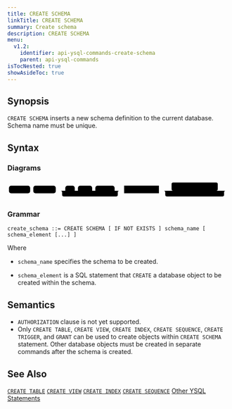 ```yaml
---
title: CREATE SCHEMA
linkTitle: CREATE SCHEMA
summary: Create schema
description: CREATE SCHEMA
menu:
  v1.2:
    identifier: api-ysql-commands-create-schema
    parent: api-ysql-commands
isTocNested: true
showAsideToc: true
---
```


## Synopsis
`CREATE SCHEMA` inserts a new schema definition to the current database. Schema name must be unique.

## Syntax

### Diagrams
<svg class="rrdiagram" version="1.1" xmlns:xlink="http://www.w3.org/1999/xlink" xmlns="http://www.w3.org/2000/svg" width="700" height="64" viewbox="0 0 700 64"><path class="connector" d="M0 36h5m67 0h10m71 0h30m30 0h10m45 0h10m61 0h20m-191 0q5 0 5 5v8q0 5 5 5h166q5 0 5-5v-8q0-5 5-5m5 0h10m110 0h50m-5 0q-5 0-5-5v-16q0-5 5-5h136q5 0 5 5v16q0 5-5 5m-5 0h40m-201 0q5 0 5 5v8q0 5 5 5h176q5 0 5-5v-8q0-5 5-5m5 0h5"/><rect class="literal" x="5" y="20" width="67" height="24" rx="7"/><text class="text" x="15" y="36">CREATE</text><rect class="literal" x="82" y="20" width="71" height="24" rx="7"/><text class="text" x="92" y="36">SCHEMA</text><rect class="literal" x="183" y="20" width="30" height="24" rx="7"/><text class="text" x="193" y="36">IF</text><rect class="literal" x="223" y="20" width="45" height="24" rx="7"/><text class="text" x="233" y="36">NOT</text><rect class="literal" x="278" y="20" width="61" height="24" rx="7"/><text class="text" x="288" y="36">EXISTS</text><a xlink:href="../../grammar_diagrams#schema-name"><rect class="rule" x="369" y="20" width="110" height="24"/><text class="text" x="379" y="36">schema_name</text></a><a xlink:href="../../grammar_diagrams#schema-element"><rect class="rule" x="529" y="20" width="126" height="24"/><text class="text" x="539" y="36">schema_element</text></a></svg>

### Grammar
```
create_schema ::= CREATE SCHEMA [ IF NOT EXISTS ] schema_name [ schema_element [...] ]
```

Where
- `schema_name` specifies the schema to be created.

- `schema_element` is a SQL statement that `CREATE` a database object to be created within the schema.

## Semantics

- `AUTHORIZATION` clause is not yet supported.
- Only `CREATE TABLE`, `CREATE VIEW`, `CREATE INDEX`, `CREATE SEQUENCE`, `CREATE TRIGGER`, and `GRANT` can be used to create objects within `CREATE SCHEMA` statement. Other database objects must be created in separate commands after the schema is created.

## See Also
[`CREATE TABLE`](../ddl_create_table)
[`CREATE VIEW`](../ddl_create_view)
[`CREATE INDEX`](../ddl_create_index)
[`CREATE SEQUENCE`](../ddl_create_seq)
[Other YSQL Statements](..)
